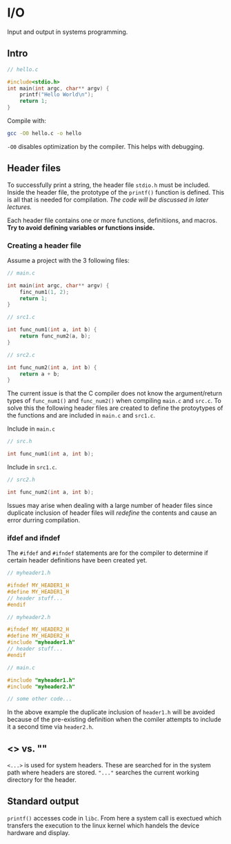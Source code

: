 # I/O

Input and output in systems programming.

## Intro

```C
// hello.c

#include<stdio.h>
int main(int argc, char** argv) {
    printf("Hello World\n");
    return 1;
}
``` 

Compile with:
```bash
gcc -O0 hello.c -o hello
```

`-O0` disables optimization by the compiler. This helps with debugging.

## Header files

To successfully print a string, the header file `stdio.h` must be included. Inside the header file, the prototype of the `printf()` function is defined. This is all that is needed for compilation. *The code will be discussed in later lectures.*

Each header file contains one or more functions, definitiions, and macros. **Try to avoid defining variables or functions inside.**

### Creating a header file

Assume a project with the 3 following files:

```C
// main.c

int main(int argc, char** argv) {
    finc_num1(1, 2);
    return 1;
}
```

```C
// src1.c

int func_num1(int a, int b) {
    return func_num2(a, b);
}
```

```C
// src2.c

int func_num2(int a, int b) {
    return a + b;
}
```

The current issue is that the C compiler does not know the argument/return types of `func_num1()` and `func_num2()` when compiling `main.c` and `src.c`. To solve this the following header files are created to define the protoytypes of the functions and are included in `main.c` and `src1.c`.

Include in `main.c`
```C
// src.h

int func_num1(int a, int b);
```

Include in `src1.c`.
```C
// src2.h

int func_num2(int a, int b);
```

Issues may arise when dealing with a large number of header files since duplicate inclusion of header files will *redefine* the contents and cause an error durring compilation.

### ifdef and ifndef

The `#ifdef` and `#ifndef` statements are for the compiler to determine if certain header definitions have been created yet.

```C
// myheader1.h

#ifndef MY_HEADER1_H
#define MY_HEADER1_H
// header stuff...
#endif
```

```C
// myheader2.h

#ifndef MY_HEADER2_H
#define MY_HEADER2_H
#include "myheader1.h"
// header stuff...
#endif
```

```C
// main.c

#include "myheader1.h"
#include "myheader2.h"

// some other code...
```

In the above example the duplicate inclusion of `header1.h` will be avoided because of the pre-existing definition when the comiler attempts to include it a second time via `header2.h`.

## <> vs. ""

`<...>` is used for system headers. These are searched for in the system path where headers are stored. `"..."` searches the current working directory for the header.

## Standard output

`printf()` accesses code in `libc`. From here a system call is exectued which transfers the execution to the linux kernel which handels the device hardware and display.

